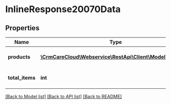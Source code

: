 # InlineResponse20070Data

## Properties
Name | Type | Description | Notes
------------ | ------------- | ------------- | -------------
**products** | [**\CrmCareCloud\Webservice\RestApi\Client\Model\Product[]**](Product.md) | List of CareCloud products | [optional] 
**total_items** | **int** | Count of all found products | [optional] 

[[Back to Model list]](../../README.md#documentation-for-models) [[Back to API list]](../../README.md#documentation-for-api-endpoints) [[Back to README]](../../README.md)

